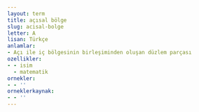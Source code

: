 ```yaml
---
layout: term
title: açısal bölge
slug: acisal-bolge
letter: A
lisan: Türkçe
anlamlar:
- Açı ile iç bölgesinin birleşiminden oluşan düzlem parçası
ozellikler:
- - isim
  - matematik
ornekler:
- - ''
orneklerkaynak:
- - ''
---
```

